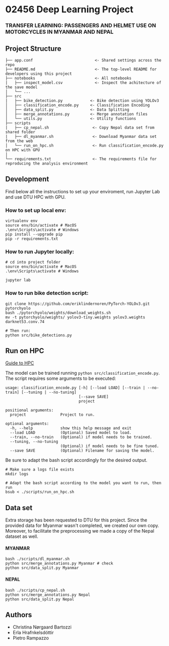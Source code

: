 # 02456 Deep Learning Project

### TRANSFER LEARNING: PASSENGERS AND HELMET USE ON MOTORCYCLES IN MYANMAR AND NEPAL


## Project Structure 

```
├── app.conf                           <- Shared settings across the repo
├── README.md                          <- The top-level README for developers using this project
├── notebooks                          <- All notebooks
|   ├── inspect_model.csv              <- Inspect the achitecture of the save model 
│   └── ...
├── src
|   ├── bike_detection.py            <- Bike detection using YOLOv3
│   ├── classification_encode.py     <- Classification Encoding
│   ├── data_split.py                <- Data Splitting
│   ├── merge_annotations.py         <- Merge annotation files
│   └── utils.py                     <- Utility functions
├── scripts
|   ├── cp_nepal.sh                   <- Copy Nepal data set from shared folder
|   ├── dl_myanmar.sh                 <- Download Myanmar data set from the web
│   └── run_on_hpc.sh                 <- Run classification_encode.py on HPC with GPU
│
└── requirements.txt                  <- The requirements file for reproducing the analysis environment
```

## Development

Find below all the instructions to set up your enviroment, run Jupyter Lab and use DTU HPC with GPU.

### How to set up local env:

```
virtualenv env
source env/bin/activate # MacOS
.\env\Scripts\activate # Windows
pip install --upgrade pip
pip -r requirements.txt
```

### How to run Jupyter locally:
```
# cd into project folder
source env/bin/activate # MacOS
.\env\Scripts\activate # Windows

jupyter lab
```

### How to run bike detection script:
```
git clone https://github.com/eriklindernoren/PyTorch-YOLOv3.git pytorchyolo
bash ./pytorchyolo/weights/download_weights.sh
mv -t pytorchyolo/weights/ yolov3-tiny.weights yolov3.weights darknet53.conv.74

# Then run:
python src/bike_detections.py
```

## Run on HPC
[Guide to HPC](https://docs.google.com/document/d/1pBBmoLTj_JPWiCSFYzfHj646bb8uUCh8lMetJxnE68c/edit)

The model can be trained running `python src/classification_encode.py`.
The script requires some arguments to be executed:

```
usage: classification_encode.py [-h] [--load LOAD] [--train | --no-train] [--tuning | --no-tuning]
                                [--save SAVE]
                                project

positional arguments:
  project               Project to run.

optional arguments:
  -h, --help            show this help message and exit
  --load LOAD           (Optional) Saved model to load.
  --train, --no-train   (Optional) if model needs to be trained.
  --tuning, --no-tuning
                        (Optional) if model needs to be fine tuned.
  --save SAVE           (Optional) Filename for saving the model.
```

Be sure to adapt the bash script accordingly for the desired output.

```
# Make sure a logs file exists
mkdir logs

# Adapt the bash script according to the model you want to run, then run
bsub < ./scripts/run_on_hpc.sh 
```

## Data set

Extra storage has been requested to DTU for this project. Since the provided data for Myanmar wasn't completed, we created our own copy. Moreover, to facilitate the preprocessing we made a copy of the Nepal dataset as well.

#### MYANMAR

```
bash ./scripts/dl_myanmar.sh
python src/merge_annotations.py Myanmar # check
python src/data_split.py Myanmar
```

#### NEPAL

```
bash ./scripts/cp_nepal.sh
python src/merge_annotations.py Nepal
python src/data_split.py Nepal
```

## Authors 

* Christina Nørgaard Bartozzi
* Erla Hrafnkelsdóttir 
* Pietro Rampazzo
